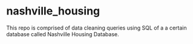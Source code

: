 # nashville_housing
This repo is comprised of data cleaning queries using SQL of a a certain database called Nashville Housing Database.
